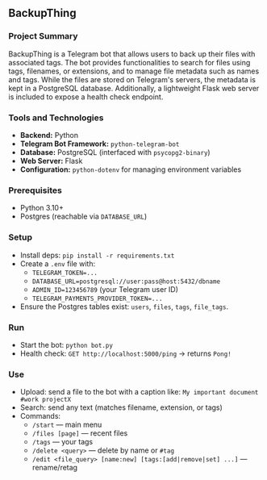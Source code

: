 ## BackupThing

### Project Summary

BackupThing is a Telegram bot that allows users to back up their files with associated tags. The bot provides functionalities to search for files using tags, filenames, or extensions, and to manage file metadata such as names and tags. While the files are stored on Telegram's servers, the metadata is kept in a PostgreSQL database. Additionally, a lightweight Flask web server is included to expose a health check endpoint.

### Tools and Technologies

*   **Backend:** Python
*   **Telegram Bot Framework:** `python-telegram-bot`
*   **Database:** PostgreSQL (interfaced with `psycopg2-binary`)
*   **Web Server:** Flask
*   **Configuration:** `python-dotenv` for managing environment variables

### Prerequisites

- Python 3.10+
- Postgres (reachable via `DATABASE_URL`)

### Setup

- Install deps: `pip install -r requirements.txt`
- Create a `.env` file with:
  - `TELEGRAM_TOKEN=...`
  - `DATABASE_URL=postgresql://user:pass@host:5432/dbname`
  - `ADMIN_ID=123456789` (your Telegram user ID)
  - `TELEGRAM_PAYMENTS_PROVIDER_TOKEN=...`
- Ensure the Postgres tables exist: `users`, `files`, `tags`, `file_tags`.

### Run

- Start the bot: `python bot.py`
- Health check: `GET http://localhost:5000/ping` → returns `Pong!`

### Use

- Upload: send a file to the bot with a caption like: `My important document #work projectX`
- Search: send any text (matches filename, extension, or tags)
- Commands:
  - `/start` — main menu
  - `/files [page]` — recent files
  - `/tags` — your tags
  - `/delete <query>` — delete by name or `#tag`
  - `/edit <file_query> [name:new] [tags:[add|remove|set] ...]` — rename/retag